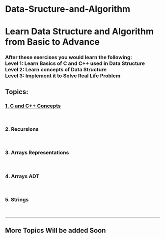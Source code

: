# Data-Sructure-and-Algorithm
<h1>Learn Data Structure and Algorithm from Basic to Advance</h1>

<h3>After these exercises you would learn the following: <br>
Level 1: Learn Basics of C and C++ used in Data Structure<br>
Level 2: Learn concepts of Data Structure<br>
Level 3: Implement it to Solve Real Life Problem<br></h3>

<h2>Topics:</h1>
<a href="https://github.com/rijj1/Data-Structure-and-Algorithm/tree/main/01.%20C%20and%20C%2B%2B%20Concepts"><h3>1. C and C++ Concepts</h3></a><br>
<h3>2. Recursions</h3><br>
<h3>3. Arrays Representations</h3><br>
<h3>4. Arrays ADT</h3><br>
<h3>5. Strings</h3><br>
<hr colour="red">
<h2> More Topics Will be added Soon</h2>